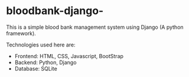 # bloodbank-django-
This is a simple blood bank management system using Django (A python framework).

Technologies used here are:
* Frontend: HTML, CSS, Javascript, BootStrap
* Backend: Python, Django
* Database: SQLite
